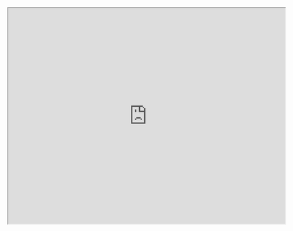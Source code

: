 <iframe 
    width="640" 
    height="498" 
    src="https://www.iaders.com/upload/2018/0107/1year.mp4"></iframe>
